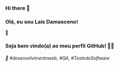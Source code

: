 ### Hi there 👋
<h3> Olá, eu sou Laís Damasceno!</h3> 🌱

 <h3> Seja bem vindo(a) ao meu perfil GitHub! 👋🏻 </h3>  

<h4></h4>   
           
<h6> 💫 #desenvolvimentoweb, #QA, #TestedeSoftware </h6>
   
## 
<!--
**Damascenolais/damascenolais** is a ✨ _special_ ✨ repository because its `README.md` (this file) appears on your GitHub profile.

Here are some ideas to get you started:

- 🔭 I’m currently working on ...
- 🌱 I’m currently learning ...
- 👯 I’m looking to collaborate on ...
- 🤔 I’m looking for help with ...
- 💬 Ask me about ...
- 📫 How to reach me: ...
- 😄 Pronouns: ...
- ⚡ Fun fact: ...
-->

